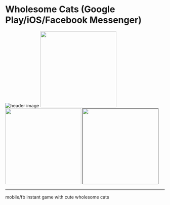 # Wholesome Cats (Google Play/iOS/Facebook Messenger)
![header image](https://img.itch.zone/aW1nLzE1MjE0MzgucG5n/original/FGpGqx.png)
<a href="https://apps.facebook.com/wholesome_cats" target="_blank"><img src="https://zephyo.github.io/img/messenger.png" 
width="240" /></a>
<a href="https://play.google.com/store/apps/details?id=com.AngelaHe.WholesomeCats" target="_blank"><img src="https://play.google.com/intl/en_us/badges/images/generic/en_badge_web_generic.png" 
width="240" /></a>
  <a href="" target="_blank"><img src="https://devimages-cdn.apple.com/app-store/marketing/guidelines/images/badge-download-on-the-app-store.svg" 
width="240" /></a>

***

mobile/fb instant game with cute wholesome cats
